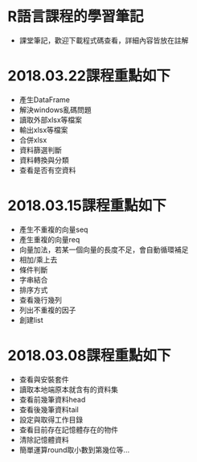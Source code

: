 
# R語言課程的學習筆記
* 課堂筆記，歡迎下載程式碼查看，詳細內容皆放在註解

# 2018.03.22課程重點如下
* 產生DataFrame
* 解決windows亂碼問題
* 讀取外部xlsx等檔案
* 輸出xlsx等檔案
* 合併xlsx
* 資料篩選判斷
* 資料轉換與分類
* 查看是否有空資料


# 2018.03.15課程重點如下
* 產生不重複的向量seq
* 產生重複的向量req
* 向量加法，若某一個向量的長度不足，會自動循環補足
* 相加/乘上去
* 條件判斷
* 字串結合
* 排序方式
* 查看幾行幾列
* 列出不重複的因子
* 創建list


# 2018.03.08課程重點如下
* 查看與安裝套件
* 讀取本地端原本就含有的資料集
* 查看前幾筆資料head
* 查看後幾筆資料tail
* 設定與取得工作目錄
* 查看目前存在記憶體存在的物件
* 清除記憶體資料
* 簡單運算round取小數到第幾位等...




